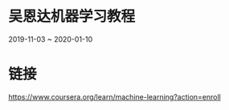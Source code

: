 # 吴恩达机器学习教程
2019-11-03 ~ 2020-01-10
# 链接
https://www.coursera.org/learn/machine-learning?action=enroll
